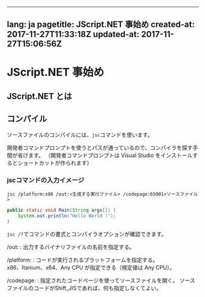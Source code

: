 <!-- 先頭行からYAMLメタデータが始まらないパターン -->

---
lang: ja
pagetitle: JScript.NET 事始め
created-at: 2017-11-27T11:33:18Z
updated-at: 2017-11-27T15:06:56Z
---

# JScript.NET 事始め

## JScript.NET とは



## コンパイル

ソースファイルのコンパイルには、`jsc`コマンドを使います。

開発者コマンドプロンプトを使うとパスが通っているので、コンパイラを探す手間が省けます。
（開発者コマンドプロンプトは Visual Studio をインストールするとショートカットが作られます）

### jscコマンドの入力イメージ

```
jsc /platform:x86 /out:<生成する実行ファイル> /codepage:65001<ソースファイル>
```

```java
public static void Main(String args[]) {
    System.out.println("Hello World !");
}
```

`jsc /?`でコマンドの書式とコンパイラオプションが確認できます。

/out:<file>
:   出力するバイナリファイルの名前を指定する。

/platform:<platform>
:   コードが実行されるプラットフォームを指定する。  
    x86、Itanium、x64、Any CPU が指定できる（規定値は Any CPU）。

/codepage:<id>
:   指定されたコードページを使ってソースファイルを開く。
    ソースファイルのコードがShift_JISであれば、何も指定しなくてよい。



